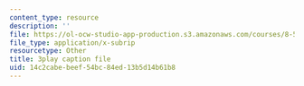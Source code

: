 ```yaml
---
content_type: resource
description: ''
file: https://ol-ocw-studio-app-production.s3.amazonaws.com/courses/8-591j-systems-biology-fall-2014/14c2cabebeef54bc84ed13b5d14b61b8_m41DWardioc.vtt
file_type: application/x-subrip
resourcetype: Other
title: 3play caption file
uid: 14c2cabe-beef-54bc-84ed-13b5d14b61b8
---
```

